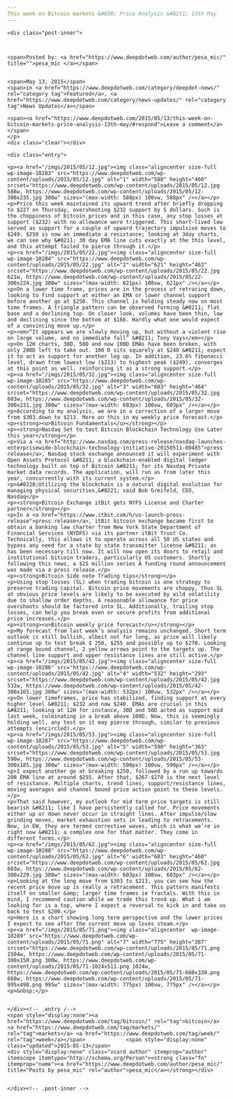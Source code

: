 ```yaml
---
This week on Bitcoin markets &#038; Price Analysis &#8211; 13th May
---
```

<article class="post-listing post-10282 post type-post status-publish format-standard has-post-thumbnail hentry category-deepdot-news category-news-updates tag-bitcoin tag-markets tag-week">
    
    <div class="post-inner">
    
    
        
    <span>Posted by: <a href="https://www.deepdotweb.com/author/pesa_mic/" title="">pesa_mic </a></span>
    
    
    <span>May 13, 2015</span>
    <span>in <a href="https://www.deepdotweb.com/category/deepdot-news/" rel="category tag">Featured</a>, <a href="https://www.deepdotweb.com/category/news-updates/" rel="category tag">News Updates</a></span>
    
    <span><a href="https://www.deepdotweb.com/2015/05/13/this-week-on-bitcoin-markets-price-analysis-13th-may/#respond">Leave a comment</a></span>
    </p>
    <div class="clear"></div>
    
    <div class="entry">
    
    <p><a href="/imgs/2015/05/12.jpg"><img class="aligncenter size-full wp-image-10283" src="https://www.deepdotweb.com/wp-content/uploads/2015/05/12.jpg" alt="1" width="588" height="460" srcset="https://www.deepdotweb.com/wp-content/uploads/2015/05/12.jpg 588w, https://www.deepdotweb.com/wp-content/uploads/2015/05/12-300x235.jpg 300w" sizes="(max-width: 588px) 100vw, 588px" /></a></p>
    <p>Price this week maintained its upward trend after briefly dropping to $227 on Thursday, overshooting $232 support by 5 dollars. Such is the choppiness of bitcoin prices and in this case, any stop losses at support ($232) with no allowance were triggered. This short-lived low served as support for a couple of upward trajectory impulsive moves to $249. $250 is now an immediate a resistance; looking at 3day charts, we can see why &#8211; 30 day EMA line cuts exactly at the this level, and this attempt failed to pierce through it.</p>
    <p><a href="/imgs/2015/05/22.jpg"><img class="aligncenter size-full wp-image-10284" src="https://www.deepdotweb.com/wp-content/uploads/2015/05/22.jpg" alt="2" width="621" height="463" srcset="https://www.deepdotweb.com/wp-content/uploads/2015/05/22.jpg 621w, https://www.deepdotweb.com/wp-content/uploads/2015/05/22-300x224.jpg 300w" sizes="(max-width: 621px) 100vw, 621px" /></a></p>
    <p>On a lower time frame, prices are in the process of retracing down, looking to find support at either an EMA or lower channel support before another go at $250. This channel is holding steady now on most time frames. A triangle pattern can be observed forming &#8211; flat base and a declining top. On closer look, volumes have been thin, low and declining since the bottom at $166. Hardly what one would expect of a convincing move up.</p>
    <p><em>“It appears we are slowly moving up, but without a violent rise on large volume, and no immediate fall” &#8211; Tony Vays</em></p>
    <p>On 12H charts, 30D, 50D and now 100D EMAs have been broken, with only 200D left to take out. 100 D sits squarely at $240 &#8211; expect it to act as support for another leg up. In addition, 23.6% fibonacci level, drawn from lowest low ($213) to highest peak ($249), converges at this point as well, reinforcing it as a strong support.</p>
    <p><a href="/imgs/2015/05/32.jpg"><img class="aligncenter size-full wp-image-10285" src="https://www.deepdotweb.com/wp-content/uploads/2015/05/32.jpg" alt="3" width="603" height="464" srcset="https://www.deepdotweb.com/wp-content/uploads/2015/05/32.jpg 603w, https://www.deepdotweb.com/wp-content/uploads/2015/05/32-300x231.jpg 300w" sizes="(max-width: 603px) 100vw, 603px" /></a></p>
    <p>According to my analysis, we are in a correction of a larger move from $303 down to $213. More on this in my weekly price forecast.</p>
    <p><strong><u>Bitcoin Fundamentals</u></strong></p>
    <p><strong>Nasdaq Set to test Bitcoin Blockchain Technology Use Later this year</strong></p>
    <p>Via a <a href="http://www.nasdaq.com/press-release/nasdaq-launches-enterprisewide-blockchain-technology-initiative-20150511-00485">press release</a>, Nasdaq stock exchange announced it will experiment with Open Assets Protocol &#8211; a blockchain-enabled digital ledger technology built on top of Bitcoin &#8211; for its Nasdaq Private market data records. The application, will run as from later this year, concurrently with its current system.</p>
    <p>&#8220;Utilizing the blockchain is a natural digital evolution for managing physical securities,&#8221; said Bob Greifeld, CEO, Nasdaq</p>
    <p><strong>Bitcoin Exchange itBit gets NYFS License and Charter partner</strong></p>
    <p>In a <a href="https://www.itbit.com/h/us-launch-press-release">press release</a>, itBit bitcoin exchange became first to obtain a banking law charter from New York State Department of Financial Services (NYDFS) via its partner itBit Trust Co. Technically, this allows it to operate across all 50 US states and bypass any need for a state by state transmitter license &#8211; as has been necessary till now. It will now open its doors to retail and institutional bitcoin traders, particularly US customers. Shortly following this news, a $25 million series A funding round announcement was made via a press release.</p>
    <p><strong>Bitcoin Side note Trading tips</strong></p>
    <p>Using stop losses (SL) when trading bitcoin is one strategy to preserve trading capital. Bitcoin price movements are choppy, thus SL at obvious price levels are likely to be executed by wild volatility due to shallow order depths. A reasonable allowance for price overshoots should be factored into SL. Additionally, trailing stop losses, can help you break even or secure profits from additional price increases.</p>
    <p><strong><u>Bitcoin weekly price forecast</u></strong></p>
    <p>My forecast from last week’s analysis remains unchanged. Short term outlook is still bullish, albeit not for long, as price will likely continue up to test break $ 250, $255 and possibly up to $270. Looking at range bound channel, 2 yellow arrows point to the targets up. The channel line support and upper resistance lines are still active.</p>
    <p><a href="/imgs/2015/05/42.jpg"><img class="aligncenter size-full wp-image-10286" src="https://www.deepdotweb.com/wp-content/uploads/2015/05/42.jpg" alt="4" width="532" height="293" srcset="https://www.deepdotweb.com/wp-content/uploads/2015/05/42.jpg 532w, https://www.deepdotweb.com/wp-content/uploads/2015/05/42-300x165.jpg 300w" sizes="(max-width: 532px) 100vw, 532px" /></a></p>
    <p>On lower timeframes, price has stabilized, finding support at every higher level &#8211; $232 and now $240. EMAs are crucial in this &#8211; looking at 12H for instance, 30D and 50D acted as support mid last week, culminating in a break above 100D. Now, this is seemingly holding well, any test on it may pierce through, similar to previous attempts (encircled).</p>
    <p><a href="/imgs/2015/05/53.jpg"><img class="aligncenter size-full wp-image-10287" src="https://www.deepdotweb.com/wp-content/uploads/2015/05/53.jpg" alt="5" width="590" height="363" srcset="https://www.deepdotweb.com/wp-content/uploads/2015/05/53.jpg 590w, https://www.deepdotweb.com/wp-content/uploads/2015/05/53-300x185.jpg 300w" sizes="(max-width: 590px) 100vw, 590px" /></a></p>
    <p>I expect another go at breaking $250, followed by a run up towards 200 EMA line at around $255. After that, $267-$270 is the next level of resistance. Multiple charts, trend lines, support/resistance lines, moving averages and channel bound price action point to these levels.</p>
    <p>That said however, my outlook for mid term price targets is still bearish &#8211; like I have persistently called for. Price movements either up or down never occur in straight lines. After impulse/slow grinding moves, market exhaustion sets in leading to retracements. Now, in EW, they are termed corrective waves, which is what we’re in right now &#8211; a complex one for that matter. They come in different forms.</p>
    <p><a href="/imgs/2015/05/62.jpg"><img class="aligncenter size-full wp-image-10288" src="https://www.deepdotweb.com/wp-content/uploads/2015/05/62.jpg" alt="6" width="603" height="460" srcset="https://www.deepdotweb.com/wp-content/uploads/2015/05/62.jpg 603w, https://www.deepdotweb.com/wp-content/uploads/2015/05/62-300x229.jpg 300w" sizes="(max-width: 603px) 100vw, 603px" /></a></p>
    <p>Looking at the long move from $303 to $213, you can see how the recent price move up is really a retracement. This pattern manifests itself on smaller &amp; larger time frames ie fractals. With this in mind, I recommend caution while we trade this trend up. What i am looking for is a top, where I expect a reversal to kick in and take us back to test $200.</p>
    <p>Here is a chart showing long term perspective and the lower prices I expect to see after the current move up loses steam.</p>
    <p><a href="/imgs/2015/05/71.png"><img class="aligncenter  wp-image-10289" src="https://www.deepdotweb.com/wp-content/uploads/2015/05/71.png" alt="7" width="775" height="387" srcset="https://www.deepdotweb.com/wp-content/uploads/2015/05/71.png 1504w, https://www.deepdotweb.com/wp-content/uploads/2015/05/71-300x150.png 300w, https://www.deepdotweb.com/wp-content/uploads/2015/05/71-1024x511.png 1024w, https://www.deepdotweb.com/wp-content/uploads/2015/05/71-660x330.png 660w, https://www.deepdotweb.com/wp-content/uploads/2015/05/71-995x498.png 995w" sizes="(max-width: 775px) 100vw, 775px" /></a></p>
    <p>&nbsp;</p>
    
    
    </div><!-- .entry /-->
    <span style="display:none"><a href="https://www.deepdotweb.com/tag/bitcoin/" rel="tag">bitcoin</a> <a href="https://www.deepdotweb.com/tag/markets/" rel="tag">markets</a> <a href="https://www.deepdotweb.com/tag/week/" rel="tag">week</a></span>				<span style="display:none" class="updated">2015-05-13</span>
    <div style="display:none" class="vcard author" itemprop="author" itemscope itemtype="http://schema.org/Person"><strong class="fn" itemprop="name"><a href="https://www.deepdotweb.com/author/pesa_mic/" title="Posts by pesa_mic" rel="author">pesa_mic</a></strong></div>
    
    
    </div><!-- .post-inner -->
</article><!-- .post-listing -->

